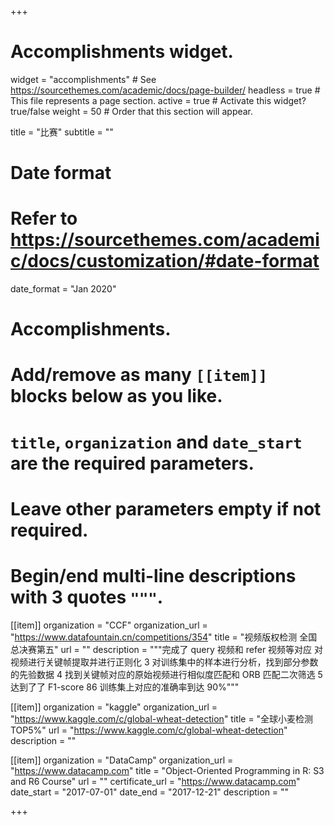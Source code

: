 +++
# Accomplishments widget.
widget = "accomplishments"  # See https://sourcethemes.com/academic/docs/page-builder/
headless = true  # This file represents a page section.
active = true  # Activate this widget? true/false
weight = 50  # Order that this section will appear.

title = "比赛"
subtitle = ""

# Date format
#   Refer to https://sourcethemes.com/academic/docs/customization/#date-format
date_format = "Jan 2020"

# Accomplishments.
#   Add/remove as many `[[item]]` blocks below as you like.
#   `title`, `organization` and `date_start` are the required parameters.
#   Leave other parameters empty if not required.
#   Begin/end multi-line descriptions with 3 quotes `"""`.

[[item]]
  organization = "CCF"
  organization_url = "https://www.datafountain.cn/competitions/354"
  title = "视频版权检测   全国总决赛第五"
  url = ""
  description = """完成了 query 视频和 refer 视频等对应 对视频进行关键帧提取并进行正则化
3 对训练集中的样本进行分析，找到部分参数的先验数据
4 找到关键帧对应的原始视频进行相似度匹配和 ORB 匹配二次筛选
5 达到了了 F1-score 86 训练集上对应的准确率到达 90%"""

[[item]]
  organization = "kaggle"
  organization_url = "https://www.kaggle.com/c/global-wheat-detection"
  title = "全球小麦检测  TOP5%"
  url = "https://www.kaggle.com/c/global-wheat-detection"
  description = ""
  
[[item]]
  organization = "DataCamp"
  organization_url = "https://www.datacamp.com"
  title = "Object-Oriented Programming in R: S3 and R6 Course"
  url = ""
  certificate_url = "https://www.datacamp.com"
  date_start = "2017-07-01"
  date_end = "2017-12-21"
  description = ""

+++
